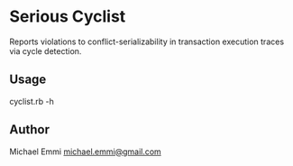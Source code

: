 # Serious Cyclist

Reports violations to conflict-serializability in transaction execution traces
via cycle detection.

## Usage

cyclist.rb -h

## Author

Michael Emmi <michael.emmi@gmail.com>
